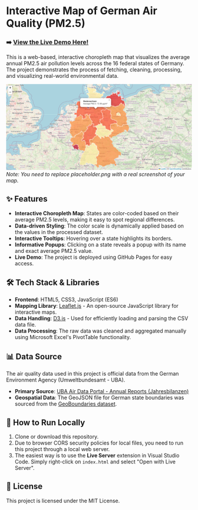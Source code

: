 # Interactive Map of German Air Quality (PM2.5)

### ➡️ [**View the Live Demo Here!**](https://hossein-zamaninasab.github.io/Interactive-German-Map/)

This is a web-based, interactive choropleth map that visualizes the average annual PM2.5 air pollution levels across the 16 federal states of Germany. The project demonstrates the process of fetching, cleaning, processing, and visualizing real-world environmental data.

![Germany Air Quality Map Preview](preview.png)
_Note: You need to replace placeholder.png with a real screenshot of your map._

## ✨ Features

-   **Interactive Choropleth Map**: States are color-coded based on their average PM2.5 levels, making it easy to spot regional differences.
-   **Data-driven Styling**: The color scale is dynamically applied based on the values in the processed dataset.
-   **Interactive Tooltips**: Hovering over a state highlights its borders.
-   **Informative Popups**: Clicking on a state reveals a popup with its name and exact average PM2.5 value.
-   **Live Demo**: The project is deployed using GitHub Pages for easy access.

## 🛠️ Tech Stack & Libraries

-   **Frontend**: HTML5, CSS3, JavaScript (ES6)
-   **Mapping Library**: [Leaflet.js](https://leafletjs.com/) - An open-source JavaScript library for interactive maps.
-   **Data Handling**: [D3.js](https://d3js.org/) - Used for efficiently loading and parsing the CSV data file.
-   **Data Processing**: The raw data was cleaned and aggregated manually using Microsoft Excel's PivotTable functionality.

## 📊 Data Source

The air quality data used in this project is official data from the German Environment Agency (Umweltbundesamt - UBA).

-   **Primary Source**: [UBA Air Data Portal - Annual Reports (Jahresbilanzen)](https://www.umweltbundesamt.de/daten/luft/luftdaten/jahresbilanzen-luftqualitaet)
-   **Geospatial Data**: The GeoJSON file for German state boundaries was sourced from the [GeoBoundaries dataset](https://github.com/geoboundaries/germany).

## 🚀 How to Run Locally

1.  Clone or download this repository.
2.  Due to browser CORS security policies for local files, you need to run this project through a local web server.
3.  The easiest way is to use the **Live Server** extension in Visual Studio Code. Simply right-click on `index.html` and select "Open with Live Server".

## 📄 License

This project is licensed under the MIT License.
